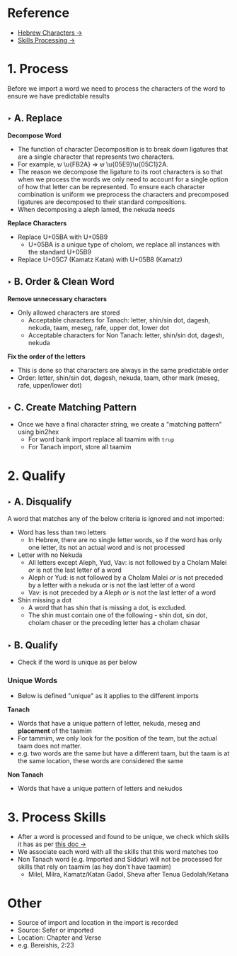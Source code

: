 # Reference


* [Hebrew Characters →](https://docs.google.com/spreadsheets/d/1uuXn2kW592K6ZOgvgQvsLHQDl0N4mRqdWywqFfR8xHw/edit#gid=1664298110)
* [Skills Processing →](https://docs.google.com/spreadsheets/d/1aGNA9KMmzh65nkApesA_QKnTc84_qWrGfuqo0SP86Rg/edit#gid=883709227)

# 1. Process

Before we import a word we need to process the characters of the word to ensure we have predictable results

## ‣ A. Replace

**Decompose Word**

* The function of character Decomposition is to break down ligatures that are a single character that represents two characters.
* For example, שׁ \\u{FB2A} =\> שׁ \\u{05E9}\\u{05C1}2A.
* The reason we decompose the ligature to its root characters is so that when we process the words we only need to account for a single option of how that letter can be represented. To ensure each character combination is uniform we preprocess the characters and precomposed ligatures are decomposed to their standard compositions.
* When decomposing a aleph lamed, the nekuda needs

**Replace Characters**

* Replace U+05BA with U+05B9
    * U+05BA is a unique type of cholom, we replace all instances with the standard U+05B9
* Replace U+05C7 (Kamatz Katan) with U+05B8 (Kamatz)

## ‣ B. Order & Clean Word

**Remove unnecessary characters**

* Only allowed characters are stored
    * Acceptable characters for Tanach: letter, shin/sin dot, dagesh, nekuda, taam, meseg, rafe, upper dot, lower dot
    * Acceptable characters for Non Tanach: letter, shin/sin dot, dagesh, nekuda

**Fix the order of the letters**

* This is done so that characters are always in the same predictable order
* Order: letter, shin/sin dot, dagesh, nekuda, taam, other mark (meseg, rafe, upper/lower dot)

## ‣ C. Create Matching Pattern

* Once we have a final character string, we create a "matching pattern" using bin2hex
    * For word bank import replace all taamim with `trup`
    * For Tanach import, store all taamim

# 2. Qualify

## ‣ A. Disqualify

A word that matches any of the below criteria is ignored and not imported:

* Word has less than two letters
    * In Hebrew, there are no single letter words, so if the word has only one letter, its not an actual word and is not processed
* Letter with no Nekuda
    * All letters except Aleph, Yud, Vav: is not followed by a Cholam Malei *or* is not the last letter of a word
    * Aleph or Yud: is not followed by a Cholam Malei *or* is not preceded by a letter with a nekuda *or* is not the last letter of a word
    * Vav: is not preceded by a Aleph *or* is not the last letter of a word
* Shin missing a dot
    * A word that has shin that is missing a dot, is excluded.
    * The shin must contain one of the following - shin dot, sin dot, cholam chaser or the preceding letter has a cholam chasar

## ‣ B. Qualify

* Check if the word is unique as per below

### Unique Words

* Below is defined "unique" as it applies to the different imports

**Tanach**

* Words that have a unique  pattern of letter, nekuda, meseg and **placement** of the taamim
* For tammim, we only look for the position of the team, but the actual taam does not matter.
* e.g. two words are the same but have a different taam, but the taam is at the same location, these words are considered the same

**Non Tanach**

* Words that have a unique pattern of letters and nekudos

# 3. Process Skills

* After a word is processed and found to be unique, we check which skills it has as per [this doc →](https://docs.google.com/spreadsheets/d/1aGNA9KMmzh65nkApesA_QKnTc84_qWrGfuqo0SP86Rg/edit#gid=883709227)
* We associate each word with all the skills that this word matches too
* Non Tanach word (e.g. Imported and Siddur) will not be processed for skills that rely on taamim (as hey don't have taamim)
    * Milel, Milra, Kamatz/Katan Gadol, Sheva after Tenua Gedolah/Ketana

# Other

* Source of import and location in the import is recorded
* Source: Sefer or imported
* Location: Chapter and Verse
* e.g. Bereishis, 2:23
